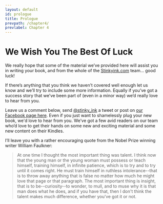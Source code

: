 ```yaml
---
layout: default
id: prologue
title: Prologue
prevpath: /chapter4/
prevlabel: Chapter 4
---
```


# We Wish You The Best Of Luck

We really hope that some of the material we’ve provided here will assist you
in writing your book, and from the whole of the
<a href="http://www.stinkyinkshop.co.uk" rel="external">Stinkyink.com</a> team... good luck!

If there’s anything that you think we haven’t covered well enough let us know
and we’ll try to include some more information. Equally if you’ve got a
success story that we’ve been part of (even in a minor way) we’d really love
to hear from you.

Leave us a
comment below, send <a href="https://twitter.com/#!/stinky_ink" rel="external">@stinky_ink</a> a
tweet or post on <a href="http://www.facebook.com/stinkyinkshop">our Facebook page here</a>. Even if you just want to shamelessly plug your new book, we'd love to hear from you. We’ve got a few avid readers on our team who’d love to get their hands
on some new and exciting material and some new content on their Kindles.

I’ll leave you with a rather encouraging quote from the Nobel Prize winning
writer William Faulkner:

> At one time I thought the most important thing was talent. I think now that
> the young man or the young woman must possess or teach himself, training
> himself, in infinite patience, which is to try and to try until it comes
> right. He must train himself in ruthless intolerance--that is to throw away
> anything that is false no matter how much he might love that page or that
> paragraph. The most important thing is insight, that is to be--curiosity--to
> wonder, to mull, and to muse why it is that man does what he does, and if you
> have that, then I don't think the talent makes much difference, whether you've
> got it or not.